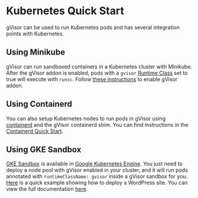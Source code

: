 # Kubernetes Quick Start

gVisor can be used to run Kubernetes pods and has several integration points
with Kubernetes.

## Using Minikube

gVisor can run sandboxed containers in a Kubernetes cluster with Minikube. After
the gVisor addon is enabled, pods with a `gvisor` [Runtime Class][runtimeclass]
set to true will execute with `runsc`. Follow [these instructions][minikube] to
enable gVisor addon.

## Using Containerd

You can also setup Kubernetes nodes to run pods in gVisor using
[containerd][containerd] and the gVisor containerd shim. You can find
instructions in the [Containerd Quick Start][gvisor-containerd].

## Using GKE Sandbox

[GKE Sandbox][gke-sandbox] is available in [Google Kubernetes Engine][gke]. You
just need to deploy a node pool with gVisor enabled in your cluster, and it will
run pods annotated with `runtimeClassName: gvisor` inside a gVisor sandbox for
you. [Here][wordpress-quick] is a quick example showing how to deploy a
WordPress site. You can view the full documentation [here][gke-sandbox-docs].

[containerd]: https://containerd.io/
[minikube]: https://github.com/kubernetes/minikube/blob/master/deploy/addons/gvisor/README.md
[gke]: https://cloud.google.com/kubernetes-engine/
[gke-sandbox]: https://cloud.google.com/kubernetes-engine/sandbox/
[gke-sandbox-docs]: https://cloud.google.com/kubernetes-engine/docs/how-to/sandbox-pods
[gvisor-containerd]: /docs/user_guide/containerd/quick_start/
[runtimeclass]: https://kubernetes.io/docs/concepts/containers/runtime-class/
[wordpress-quick]: /docs/tutorials/kubernetes/
